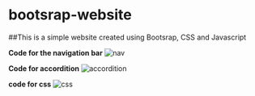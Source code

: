 # bootsrap-website
##This is a simple website created using Bootsrap, CSS and Javascript

**Code for the navigation bar**
![nav](https://user-images.githubusercontent.com/93277164/174401685-0269b5cd-7482-4735-974b-7ff66b17cbae.PNG)

**Code for accordition**
![accordition](https://user-images.githubusercontent.com/93277164/174401814-8b3042b5-8e68-4637-95cf-418dca51d841.PNG)

**code for css**
![css](https://user-images.githubusercontent.com/93277164/174401913-5ab86ce5-1e8f-466b-b53e-97b050b2885f.PNG)




